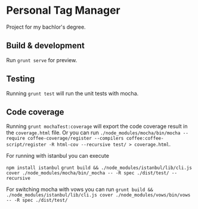 # Personal Tag Manager
Project for my bachlor's degree.

## Build & development

Run `grunt serve` for preview.

## Testing

Running `grunt test` will run the unit tests with mocha.

## Code coverage

Running `grunt mochaTest:coverage` will export the code coverage result in the `coverage.html` file.
Or you can run `./node_modules/mocha/bin/mocha --require coffee-coverage/register --compilers coffee:coffee-script/register -R html-cov --recursive test/ > coverage.html`.

For running with istanbul you can execute

`npm install istanbul`
`grunt build && ./node_modules/istanbul/lib/cli.js cover ./node_modules/mocha/bin/_mocha -- -R spec ./dist/test/ --recursive`

For switching mocha with vows you can run
`grunt build && ./node_modules/istanbul/lib/cli.js cover ./node_modules/vows/bin/vows -- -R spec ./dist/test/`


